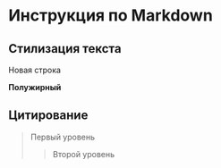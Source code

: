 # Инструкция по Markdown

## Стилизация текста

Новая строка

**Полужирный**

## Цитирование
> Первый уровень
>> Второй уровень